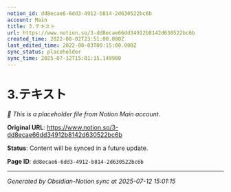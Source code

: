 ```yaml
---
notion_id: dd8ecae6-6dd3-4912-b814-2d630522bc6b
account: Main
title: 3.テキスト
url: https://www.notion.so/3-dd8ecae66dd34912b8142d630522bc6b
created_time: 2022-08-02T23:51:00.000Z
last_edited_time: 2022-08-03T00:15:00.000Z
sync_status: placeholder
sync_time: 2025-07-12T15:01:15.149900
---
```


# 3.テキスト

*🔄 This is a placeholder file from Notion Main account.*

**Original URL**: https://www.notion.so/3-dd8ecae66dd34912b8142d630522bc6b

**Status**: Content will be synced in a future update.

**Page ID**: `dd8ecae6-6dd3-4912-b814-2d630522bc6b`

---

*Generated by Obsidian-Notion sync at 2025-07-12 15:01:15*

